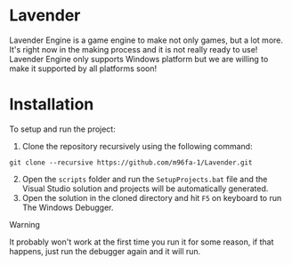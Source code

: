 # Lavender
Lavender Engine is a game engine to make not only games, but a lot more.  
It's right now in the making process and it is not really ready to use!  
Lavender Engine only supports Windows platform but we are willing to make it supported by all platforms soon!
# Installation
To setup and run the project:
1. Clone the repository recursively using the following command:
```
git clone --recursive https://github.com/m96fa-1/Lavender.git
```
2. Open the `scripts` folder and run the `SetupProjects.bat` file and the Visual Studio solution and projects will be automatically generated.
3. Open the solution in the cloned directory and hit `F5` on keyboard to run The Windows Debugger.
> [!WARNING]
> It probably won't work at the first time you run it for some reason, if that happens, just run the debugger again and it will run.
